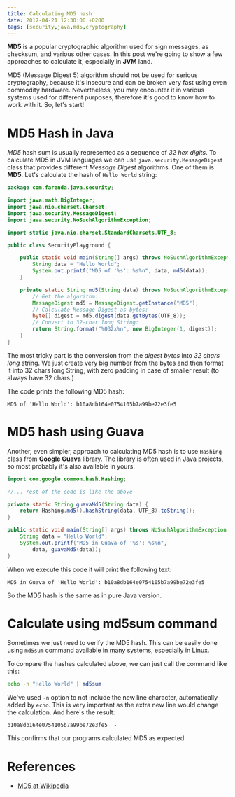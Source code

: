 ```yaml
---
title: Calculating MD5 hash
date: 2017-04-21 12:30:00 +0200
tags: [security,java,md5,cryptography]
---
```



**MD5** is a popular cryptographic algorithm used for sign messages, as
checksum, and various other cases. In this post we're going to show a few
approaches to calculate it, especially in **JVM** land.

<!--more-->

MD5 (Message Digest 5) algorithm should not be used for serious cryptography,
because it's insecure and can be broken very fast using even commodity
hardware. Nevertheless, you may encounter it in various systems used for
different purposes, therefore it's good to know how to work with it. So, let's
start!


# MD5 Hash in Java

*MD5* hash sum is usually represented as a sequence of *32 hex digits*. To
calculate MD5 in JVM languages we can use `java.security.MessageDigest` class
that provides different *Message Digest* algorithms. One of them is
**MD5**. Let's calculate the hash of `Hello World` string:
```java
package com.farenda.java.security;

import java.math.BigInteger;
import java.nio.charset.Charset;
import java.security.MessageDigest;
import java.security.NoSuchAlgorithmException;

import static java.nio.charset.StandardCharsets.UTF_8;

public class SecurityPlayground {

    public static void main(String[] args) throws NoSuchAlgorithmException {
        String data = "Hello World";
        System.out.printf("MD5 of '%s': %s%n", data, md5(data));
    }

    private static String md5(String data) throws NoSuchAlgorithmException {
        // Get the algorithm:
        MessageDigest md5 = MessageDigest.getInstance("MD5");
        // Calculate Message Digest as bytes:
        byte[] digest = md5.digest(data.getBytes(UTF_8));
        // Convert to 32-char long String:
        return String.format("%032x%n", new BigInteger(1, digest));
    }
}
```

The most tricky part is the conversion from the *digest bytes* into *32 chars
long* string. We just create very big number from the bytes and then format it into
32 chars long String, with zero padding in case of smaller result (to always
have 32 chars.)

The code prints the following MD5 hash:

    MD5 of 'Hello World': b10a8db164e0754105b7a99be72e3fe5


# MD5 hash using Guava

Another, even simpler, approach to calculating MD5 hash is to use `Hashing`
class from **Google Guava** library. The library is often used in Java projects,
so most probably it's also available in yours.
```java
import com.google.common.hash.Hashing;

//... rest of the code is like the above

private static String guavaMd5(String data) {
    return Hashing.md5().hashString(data, UTF_8).toString();
}

public static void main(String[] args) throws NoSuchAlgorithmException {
    String data = "Hello World";
    System.out.printf("MD5 in Guava of '%s': %s%n",
        data, guavaMd5(data));
}
```

When we execute this code it will print the following text:

    MD5 in Guava of 'Hello World': b10a8db164e0754105b7a99be72e3fe5

So the MD5 hash is the same as in pure Java version.


# Calculate using md5sum command

Sometimes we just need to verify the MD5 hash. This can be easily done using
`md5sum` command available in many systems, especially in Linux.

To compare the hashes calculated above, we can just call the command like this:
```bash
echo -n "Hello World" | md5sum
```

We've used `-n` option to not include the new line character, automatically added
by `echo`. This is very important as the extra new line would change the
calculation. And here's the result:

    b10a8db164e0754105b7a99be72e3fe5  -

This confirms that our programs calculated MD5 as expected.


# References

- [MD5 at Wikipedia](https://en.wikipedia.org/wiki/MD5)
